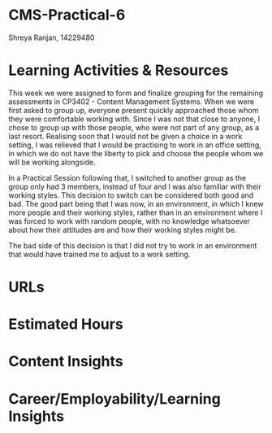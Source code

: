 # CMS-Practical-6
Shreya Ranjan, 14229480

# Learning Activities & Resources
This week we were assigned to form and finalize grouping for the remaining assessments in CP3402 - Content Management Systems. When we were first asked to group up, everyone present quickly approached those whom they were comfortable working with. Since I was not that close to anyone, I chose to group up with those people, who were not part of any group, as a last resort. Realising soon that I would not be given a choice in a work setting, I was relieved that I would be practising to work in an office setting, in which we do not have the liberty to pick and choose the people whom we will be working alongside.   

In a Practical Session following that, I switched to another group as the group only had 3 members, instead of four and I was also familiar with their working styles. This decision to switch can be considered both good and bad. The good part being that I was now, in an environment, in which I knew more people and their working styles, rather than in an environment where I was forced to work with random people, with no knowledge whatsoever about how their attitudes are and how their working styles might be.   

The bad side of this decision is that I did not try to work in an environment that would have trained me to adjust to a work setting. 

# URLs


# Estimated Hours


# Content Insights


# Career/Employability/Learning Insights

